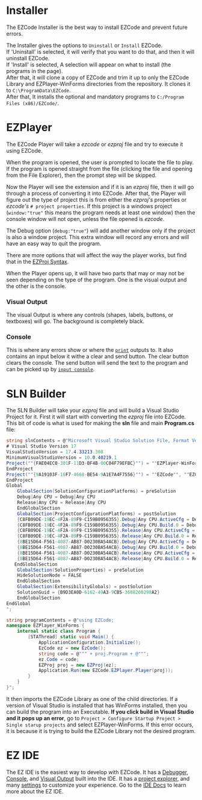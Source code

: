# Installer

The EZCode Installer is the best way to install EZCode and prevent future errors. 

The Installer gives the options to `Uninstall` or `Install` EZCode. \
If 'Uninstall' is selected, it will verify that you want to do that, and then it will uninstall EZCode. \
If 'Install' is selected, A selection will appear on what to install (the programs in the page). \
After that, it will clone a copy of EZCode and trim it up to only the EZCode Library and EZPlayer-WinForms directories from the repository. It clones it to `C:\ProgramData\EZCode`. \
After that, It installs the optional and mandatory programs to `C:/Program Files (x86)/EZCode/`.

# EZPlayer

The EZCode Player will take a _ezcode_ or _ezproj_ file and try to execute it using EZCode.

When the program is opened, the user is prompted to locate the file to play. If the program is opened straight from the file (clicking the file and opening from the File Explorer), then the prompt step will be skipped.

Now the Player will see the extension and if it is an _ezproj_ file, then it will go through a process of converting it into EZCode. After that, the Player will figure out the type of project this is from either the _ezproj's_ properties or _ezcode's_ `# project properties`. If this project is a windows project (`window:"true"` this means the program needs at least one window) then the console window will not open, unless the file opened is _ezcode_. 

The Debug option (`debug:"true"`) will add another window only if the project is also a window project. This extra window will record any errors and will have an easy way to quit the program.

There are more options that will affect the way the player works, but find that in the [EZProj Syntax](EZProject-Docs).

When the Player opens up, it will have two parts that may or may not be seen depending on the type of the program. One is the visual output and the other is the console.

### **Visual Output**

The visual Output is where any controls (shapes, labels, buttons, or textboxes) will go. The background is completely black.

### **Console**

This is where any errors show or where the [`print`](EZCode-Docs#print) outputs to. It also contains an input below it withe a clear and send button. The clear button clears the console. The send button will send the text to the program and can be picked up by [`input console`](ezcode-docs#input).

# SLN Builder

The SLN Builder will take your _ezproj_ file and will build a Visual Studio Project for it. First it will start with converting the _ezproj_ file into EZCode. This bit of code is what is used for making the **sln** file and main **Program.cs** file:
```csharp
string slnContents = @"Microsoft Visual Studio Solution File, Format Version 12.00
# Visual Studio Version 17
VisualStudioVersion = 17.4.33213.308
MinimumVisualStudioVersion = 10.0.40219.1
Project(""{FAE04EC0-301F-11D3-BF4B-00C04F79EFBC}"") = ""EZPlayer-WinForms"", ""EZCode-WinForms\EZPlayer-WinForms.csproj"", ""{8BE15D64-F561-4087-AB87-D0230BA54ACB}""
EndProject
Project(""{9A19103F-16F7-4668-BE54-9A1E7A4F7556}"") = ""EZCode"", ""EZCode\EZCode.csproj"", ""{C8FB09DE-19EC-4F2A-89F9-C159B0956355}""
EndProject
Global
    GlobalSection(SolutionConfigurationPlatforms) = preSolution
	Debug|Any CPU = Debug|Any CPU
	Release|Any CPU = Release|Any CPU
    EndGlobalSection
    GlobalSection(ProjectConfigurationPlatforms) = postSolution
	{C8FB09DE-19EC-4F2A-89F9-C159B0956355}.Debug|Any CPU.ActiveCfg = Debug|Any CPU
	{C8FB09DE-19EC-4F2A-89F9-C159B0956355}.Debug|Any CPU.Build.0 = Debug|Any CPU
	{C8FB09DE-19EC-4F2A-89F9-C159B0956355}.Release|Any CPU.ActiveCfg = Release|Any CPU
	{C8FB09DE-19EC-4F2A-89F9-C159B0956355}.Release|Any CPU.Build.0 = Release|Any CPU
	{8BE15D64-F561-4087-AB87-D0230BA54ACB}.Debug|Any CPU.ActiveCfg = Debug|Any CPU
	{8BE15D64-F561-4087-AB87-D0230BA54ACB}.Debug|Any CPU.Build.0 = Debug|Any CPU
	{8BE15D64-F561-4087-AB87-D0230BA54ACB}.Release|Any CPU.ActiveCfg = Release|Any CPU
	{8BE15D64-F561-4087-AB87-D0230BA54ACB}.Release|Any CPU.Build.0 = Release|Any CPU
   EndGlobalSection
    GlobalSection(SolutionProperties) = preSolution
	HideSolutionNode = FALSE
    EndGlobalSection
    GlobalSection(ExtensibilityGlobals) = postSolution
	SolutionGuid = {B9D3EA0D-6162-49A3-9CB5-3688200298A2}
    EndGlobalSection
EndGlobal
";
```
```csharp
string programContents = @"using EZCode;
namespace EZPlayer_WinForms {
    internal static class Program {
        [STAThread] static void Main() {
            ApplicationConfiguration.Initialize();
            EzCode ez = new EzCode();
            string code = @""" + proj.Program + @""";
            ez.Code = code;
            EZProj proj = new EZProj(ez);
            Application.Run(new EZCode.EZPlayer.Player(proj));
        }
    }
}";
```
It then imports the EZCode Library as one of the child directories. If a version of Visual Studio is installed that has WinForms installed, then you can build the program into an Executable. **If you click build in Visual Studio and it pops up an error**, go to `Project > Configure Startup Project > Single starup projects` and select EZPlayer-WinForms. If this error occurs, it is because it is trying to build the EZCode Library not the desired program.

# EZ IDE

The EZ IDE is the easiest way to develop with EZCode. It has a [Debugger](ide-docs#debugger), [Console](#console), and [Visual Output](#visual-output) built into the IDE. It has a [project explorer](ide-docs#project-explorer), and many [settings](ide-docs#settings) to customize your experience. Go to the [IDE Docs](ide-docs) to learn more about the EZ IDE.